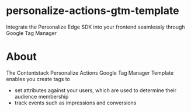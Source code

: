 # personalize-actions-gtm-template

Integrate the Personalize Edge SDK into your frontend seamlessly through Google Tag Manager

# About

The Contentstack Personalize Actions Google Tag Manager Template enables you create tags to
- set attributes against your users, which are used to determine their audience membership
- track events such as impressions and conversions
